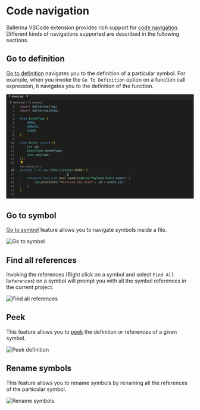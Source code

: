 # Code navigation

Ballerina VSCode extension provides rich support for [code navigation](https://code.visualstudio.com/docs/editor/editingevolved). Different kinds of navigations supported are described in the following sections.

## Go to definition

[Go to definition](https://code.visualstudio.com/docs/editor/editingevolved#_go-to-definition) navigates you to the definition of a particular symbol. For example, when you invoke the `Go To Definition` option on a function call expression, it navigates you to the definition of the function.

![Go to definition support](/en/docs/img/edit-the-code/code-navigation/go-to-definition.gif?raw=true)

## Go to symbol

[Go to symbol](https://code.visualstudio.com/docs/editor/editingevolved#_go-to-symbol) feature allows you to navigate symbols inside a file.

![Go to symbol](https://github.com/wso2/docs-ballerina-visual-studio-code-plugin/blob/main/en/docs/img/edit-the-code/code-navigation/go-to-symbol.gif?raw=true)

## Find all references

Invoking the references (Right click on a symbol and select `Find All References`) on a symbol will prompt you with all the symbol references in the current project.

![Find all references](https://github.com/wso2/docs-ballerina-visual-studio-code-plugin/blob/main/en/docs/img/edit-the-code/code-navigation/find-all-references.png?raw=true)

## Peek

This feature allows you to [peek](https://code.visualstudio.com/docs/editor/editingevolved#_peek) the definition or references of a given symbol.

![Peek definition](https://github.com/wso2/docs-ballerina-visual-studio-code-plugin/blob/main/en/docs/img/edit-the-code/code-navigation/peek-definition.png?raw=true)

## Rename symbols
This feature allows you to rename symbols by renaming all the references of the particular symbol.

![Rename symbols](https://github.com/wso2/docs-ballerina-visual-studio-code-plugin/blob/main/en/docs/img/edit-the-code/code-navigation/rename-symbols.gif?raw=true)

